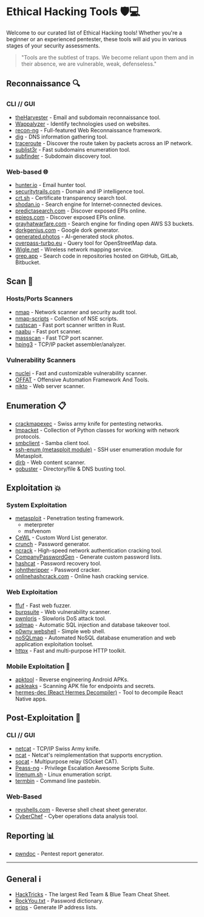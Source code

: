 # Ethical Hacking Tools 🛡️💻

Welcome to our curated list of Ethical Hacking tools! Whether you're a beginner or an experienced pentester, these tools will aid you in various stages of your security assessments.

> "Tools are the subtlest of traps. We become reliant upon them and in their absence, we are vulnerable, weak, defenseless."

## Reconnaissance 🔍

### CLI // GUI

- [theHarvester](https://github.com/laramies/theHarvester) - Email and subdomain reconnaissance tool.
- [Wappalyzer](https://github.com/gokulapap/wappalyzer-cli) - Identify technologies used on websites.
- [recon-ng](https://github.com/lanmaster53/recon-ng) - Full-featured Web Reconnaissance framework.
- [dig](https://www.geeksforgeeks.org/dig-command-in-linux-with-examples/) - DNS information gathering tool.
- [traceroute](https://www.geeksforgeeks.org/traceroute-command-in-linux-with-examples/) - Discover the route taken by packets across an IP network.
- [sublist3r](https://github.com/aboul3la/Sublist3r) - Fast subdomains enumeration tool.
- [subfinder](https://github.com/projectdiscovery/subfinder) - Subdomain discovery tool.

### Web-based 🌐

- [hunter.io](https://hunter.io) - Email hunter tool.
- [securitytrails.com](https://securitytrails.com) - Domain and IP intelligence tool.
- [crt.sh](https://crt.sh) - Certificate transparency search tool.
- [shodan.io](https://shodan.io) - Search engine for Internet-connected devices.
- [predictasearch.com](https://www.predictasearch.com) - Discover exposed EPIs online.
- [epieos.com](https://epieos.com) - Discover exposed EPIs online.
- [grayhatwarfare.com](https://greyhatwarfare.com) - Search engine for finding open AWS S3 buckets.
- [dorkgenius.com](https://dorkgenius.com/) - Google dork generator.
- [generated.photos](https://generated.photos) - AI-generated stock photos.
- [overpass-turbo.eu](https://overpass-turbo.eu) - Query tool for OpenStreetMap data.
- [Wigle.net](https://wigle.net) - Wireless network mapping service.
- [grep.app](https://grep.app/) - Search code in repositories hosted on GitHub, GitLab, Bitbucket.

## Scan 📡

### Hosts/Ports Scanners

- [nmap](https://www.kali.org/tools/nmap/) - Network scanner and security audit tool.
- [nmap-scripts](https://nmap.org/book/man-nse.html) - Collection of NSE scripts.
- [rustscan](https://github.com/RustScan/RustScan) - Fast port scanner written in Rust.
- [naabu](https://github.com/projectdiscovery/naabu) - Fast port scanner.
- [massscan](https://github.com/robertdavidgraham/masscan) - Fast TCP port scanner.
- [hping3](https://www.kali.org/tools/hping3/) - TCP/IP packet assembler/analyzer.

### Vulnerability Scanners

- [nuclei](https://github.com/projectdiscovery/nuclei) - Fast and customizable vulnerability scanner.
- [OFFAT](https://github.com/OWASP/OFFAT) - Offensive Automation Framework And Tools.
- [nikto](https://www.kali.org/tools/nikto/) - Web server scanner.

## Enumeration 📋

- [crackmapexec](https://github.com/byt3bl33d3r/CrackMapExec) - Swiss army knife for pentesting networks.
- [Impacket](https://github.com/fortra/impacket) - Collection of Python classes for working with network protocols.
- [smbclient](https://www.samba.org/samba/docs/current/man-html/smbclient.1.html) - Samba client tool.
- [ssh-enum (metasploit module)](https://www.infosecmatter.com/metasploit-module-library/?mm=auxiliary/scanner/ssh/ssh_enumusers) - SSH user enumeration module for Metasploit.
- [dirb](https://www.kali.org/tools/dirb/) - Web content scanner.
- [gobuster](https://github.com/OJ/gobuster) - Directory/file & DNS busting tool.

## Exploitation 💥

### System Exploitation

- [metasploit](https://www.metasploit.com/) - Penetration testing framework.
    - meterpreter
    - msfvenom
- [CeWL](https://github.com/digininja/CeWL) - Custom Word List generator.
- [crunch](https://www.kali.org/tools/crunch/) - Password generator.
- [ncrack](https://nmap.org/ncrack/) - High-speed network authentication cracking tool.
- [CompanyPasswordGen](https://github.com/FenrirSec/CompanyPasswordGen) - Generate custom password lists.
- [hashcat](https://hashcat.net/hashcat/) - Password recovery tool.
- [johntheripper](https://github.com/openwall/john) - Password cracker.
- [onlinehashcrack.com](https://www.onlinehashcrack.com) - Online hash cracking service.

### Web Exploitation

- [ffuf](https://github.com/ffuf/ffuf) - Fast web fuzzer.
- [burpsuite](https://portswigger.net/burp/communitydownload) - Web vulnerability scanner.
- [pwnloris](https://github.com/h0ussni/pwnloris) - Slowloris DoS attack tool.
- [sqlmap](https://sqlmap.org/) - Automatic SQL injection and database takeover tool.
- [p0wny webshell](https://github.com/flozz/p0wny-shell) - Simple web shell.
- [noSQLmap](https://github.com/codingo/NoSQLMap) - Automated NoSQL database enumeration and web application exploitation toolset.
- [httpx](https://github.com/projectdiscovery/httpx) - Fast and multi-purpose HTTP toolkit.

### Mobile Exploitation 📱

- [apktool](https://apktool.org/) - Reverse engineering Android APKs.
- [apkleaks](https://github.com/dwisiswant0/apkleaks) - Scanning APK file for endpoints and secrets.
- [hermes-dec (React Hermes Decompiler)](https://github.com/P1sec/hermes-dec) - Tool to decompile React Native apps.

## Post-Exploitation 📝

### CLI // GUI

- [netcat](https://www.kali.org/tools/netcat/) - TCP/IP Swiss Army knife.
- [ncat](https://nmap.org/ncat/) - Netcat's reimplementation that supports encryption.
- [socat](https://www.kali.org/tools/socat/) - Multipurpose relay (SOcket CAT).
- [Peass-ng](https://github.com/peass-ng/PEASS-ng/tree/master) - Privilege Escalation Awesome Scripts Suite.
- [linenum.sh](https://github.com/rebootuser/LinEnum/tree/master) - Linux enumeration script.
- [termbin](https://termbin.com) - Command line pastebin.

### Web-Based

- [revshells.com](https://revshells.com) - Reverse shell cheat sheet generator.
- [CyberChef](https://gchq.github.io/CyberChef/) - Cyber operations data analysis tool.

## Reporting 📊

- [pwndoc](https://github.com/pwndoc/pwndoc) - Pentest report generator.

---

## General ℹ️

- [HackTricks](https://books.hacktricks.xyz) - The largest Red Team & Blue Team Cheat Sheet.
- [RockYou.txt](https://github.com/brannondorsey/naive-hashcat/releases/download/data/rockyou.txt) - Password dictionary.
- [prips](https://manpages.ubuntu.com/manpages/focal/man1/prips.1.html) - Generate IP address lists.
